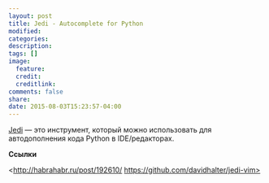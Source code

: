```yaml
---
layout: post
title: Jedi - Autocomplete for Python
modified:
categories: 
description:
tags: []
image:
  feature:
  credit:
  creditlink:
comments: false
share:
date: 2015-08-03T15:23:57-04:00
---
```


[Jedi](https://github.com/davidhalter/jedi) — это инструмент, который можно использовать для автодополнения кода Python в IDE/редакторах.

**Ссылки**

<http://habrahabr.ru/post/192610/ https://github.com/davidhalter/jedi-vim>

